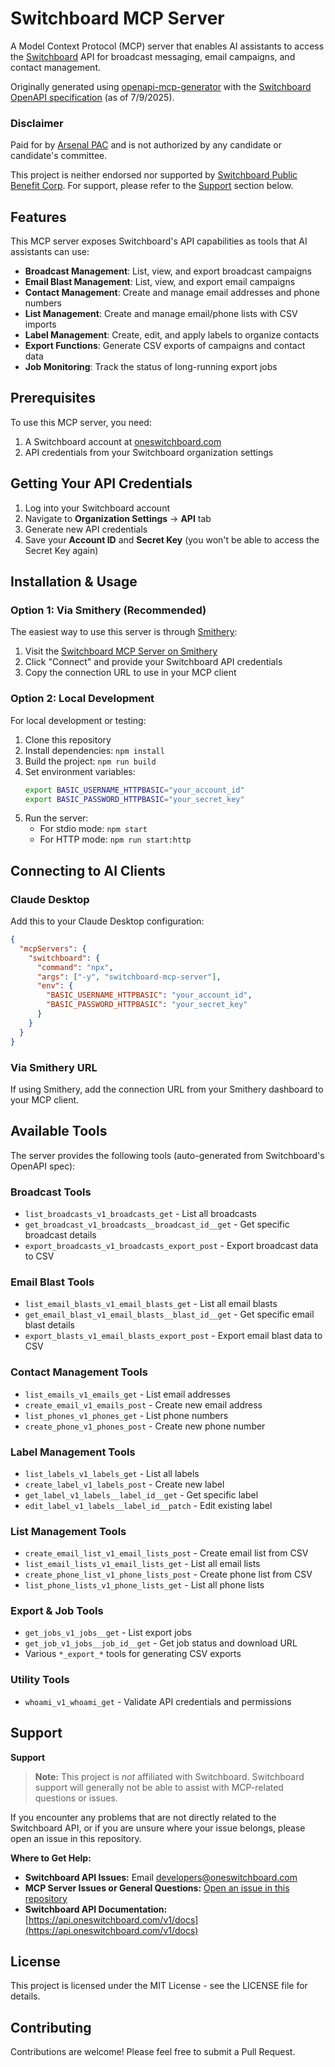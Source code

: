 # Switchboard MCP Server

A Model Context Protocol (MCP) server that enables AI assistants to access the [Switchboard](https://oneswitchboard.com) API for broadcast messaging, email campaigns, and contact management.

Originally generated using [openapi-mcp-generator](https://github.com/harsha-iiiv/openapi-mcp-generator) with the [Switchboard OpenAPI specification](https://api.oneswitchboard.com/v1/docs) (as of 7/9/2025).

### Disclaimer

Paid for by [Arsenal PAC](https://arsenaldemocracy.org) and is not authorized by any candidate or candidate's committee. 

This project is neither endorsed nor supported by [Switchboard Public Benefit Corp](https://oneswitchboard.com). For support, please refer to the [Support](#support) section below.

## Features

This MCP server exposes Switchboard's API capabilities as tools that AI assistants can use:

- **Broadcast Management**: List, view, and export broadcast campaigns
- **Email Blast Management**: List, view, and export email campaigns  
- **Contact Management**: Create and manage email addresses and phone numbers
- **List Management**: Create and manage email/phone lists with CSV imports
- **Label Management**: Create, edit, and apply labels to organize contacts
- **Export Functions**: Generate CSV exports of campaigns and contact data
- **Job Monitoring**: Track the status of long-running export jobs

## Prerequisites

To use this MCP server, you need:

1. A Switchboard account at [oneswitchboard.com](https://oneswitchboard.com)
2. API credentials from your Switchboard organization settings

## Getting Your API Credentials

1. Log into your Switchboard account
2. Navigate to **Organization Settings** → **API** tab
3. Generate new API credentials
4. Save your **Account ID** and **Secret Key** (you won't be able to access the Secret Key again)

## Installation & Usage

### Option 1: Via Smithery (Recommended)

The easiest way to use this server is through [Smithery](https://smithery.ai):

1. Visit the [Switchboard MCP Server on Smithery](https://smithery.ai/server/switchboard)
2. Click "Connect" and provide your Switchboard API credentials
3. Copy the connection URL to use in your MCP client

### Option 2: Local Development

For local development or testing:

1. Clone this repository
2. Install dependencies: `npm install`
3. Build the project: `npm run build`
4. Set environment variables:
   ```bash
   export BASIC_USERNAME_HTTPBASIC="your_account_id"
   export BASIC_PASSWORD_HTTPBASIC="your_secret_key"
   ```
5. Run the server:
   - For stdio mode: `npm start`
   - For HTTP mode: `npm run start:http`

## Connecting to AI Clients

### Claude Desktop

Add this to your Claude Desktop configuration:

```json
{
  "mcpServers": {
    "switchboard": {
      "command": "npx",
      "args": ["-y", "switchboard-mcp-server"],
      "env": {
        "BASIC_USERNAME_HTTPBASIC": "your_account_id",
        "BASIC_PASSWORD_HTTPBASIC": "your_secret_key"
      }
    }
  }
}
```

### Via Smithery URL

If using Smithery, add the connection URL from your Smithery dashboard to your MCP client.

## Available Tools

The server provides the following tools (auto-generated from Switchboard's OpenAPI spec):

### Broadcast Tools
- `list_broadcasts_v1_broadcasts_get` - List all broadcasts
- `get_broadcast_v1_broadcasts__broadcast_id__get` - Get specific broadcast details
- `export_broadcasts_v1_broadcasts_export_post` - Export broadcast data to CSV

### Email Blast Tools  
- `list_email_blasts_v1_email_blasts_get` - List all email blasts
- `get_email_blast_v1_email_blasts__blast_id__get` - Get specific email blast details
- `export_blasts_v1_email_blasts_export_post` - Export email blast data to CSV

### Contact Management Tools
- `list_emails_v1_emails_get` - List email addresses
- `create_email_v1_emails_post` - Create new email address
- `list_phones_v1_phones_get` - List phone numbers
- `create_phone_v1_phones_post` - Create new phone number

### Label Management Tools
- `list_labels_v1_labels_get` - List all labels
- `create_label_v1_labels_post` - Create new label
- `get_label_v1_labels__label_id__get` - Get specific label
- `edit_label_v1_labels__label_id__patch` - Edit existing label

### List Management Tools
- `create_email_list_v1_email_lists_post` - Create email list from CSV
- `list_email_lists_v1_email_lists_get` - List all email lists
- `create_phone_list_v1_phone_lists_post` - Create phone list from CSV
- `list_phone_lists_v1_phone_lists_get` - List all phone lists

### Export & Job Tools
- `get_jobs_v1_jobs__get` - List export jobs
- `get_job_v1_jobs__job_id__get` - Get job status and download URL
- Various `*_export_*` tools for generating CSV exports

### Utility Tools
- `whoami_v1_whoami_get` - Validate API credentials and permissions

## Support

**Support**

> **Note:** This project is *not* affiliated with Switchboard. Switchboard support will generally not be able to assist with MCP-related questions or issues.

If you encounter any problems that are not directly related to the Switchboard API, or if you are unsure where your issue belongs, please open an issue in this repository.

**Where to Get Help:**
- **Switchboard API Issues:** Email [developers@oneswitchboard.com](mailto:developers@oneswitchboard.com)
- **MCP Server Issues or General Questions:** [Open an issue in this repository](../../issues)
- **Switchboard API Documentation:** [https://api.oneswitchboard.com/v1/docs](https://api.oneswitchboard.com/v1/docs)

## License 
This project is licensed under the MIT License - see the LICENSE file for details.

## Contributing

Contributions are welcome! Please feel free to submit a Pull Request.
